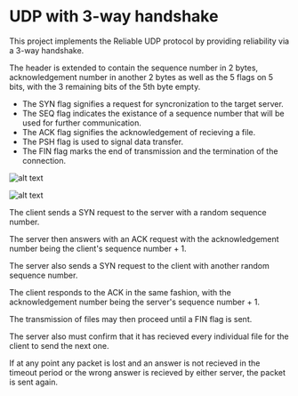 # UDP with 3-way handshake

This project implements the Reliable UDP protocol by providing reliability via a 3-way handshake.


The header is extended to contain the sequence number in 2 bytes, acknowledgement number in another 2 bytes as well as the 5 flags on 5 bits, with the 3 remaining bits of the 5th byte empty.
  - The SYN flag signifies a request for syncronization to the target server.
  - The SEQ flag indicates the existance of a sequence number that will be used for further communication.
  - The ACK flag signifies the acknowledgement of recieving a file.
  - The PSH flag is used to signal data transfer.
  - The FIN flag marks the end of transmission and the termination of the connection.

 ![alt text](https://i.imgur.com/qGRZ70H.png)
 
 ![alt text](https://i.imgur.com/x4MUJMW.png)
 
 The client sends a SYN request to the server with a random sequence number.
 
 The server then answers with an ACK request with the acknowledgement number being the client's sequence number + 1.
 
 The server also sends a SYN request to the client with another random sequence number.
 
 The client responds to the ACK in the same fashion, with the acknowledgement number being the server's sequence number + 1.
 
 The transmission of files may then proceed until a FIN flag is sent.
 
 The server also must confirm that it has recieved every individual file for the client to send the next one.

 If at any point any packet is lost and an answer is not recieved in the timeout period or the wrong answer is recieved by either server, the packet is sent again.
